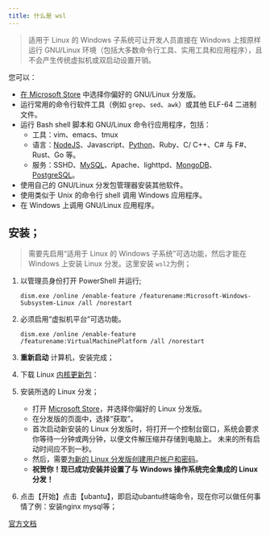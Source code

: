 ```yaml
---
title: 什么是 wsl
---
```


> 适用于 Linux 的 Windows 子系统可让开发人员直接在 Windows 上按原样运行 GNU/Linux 环境（包括大多数命令行工具、实用工具和应用程序），且不会产生传统虚拟机或双启动设置开销。

您可以：

- [在 Microsoft Store](https://aka.ms/wslstore) 中选择你偏好的 GNU/Linux 分发版。
- 运行常用的命令行软件工具（例如 `grep`、`sed`、`awk`）或其他 ELF-64 二进制文件。
- 运行 Bash shell 脚本和 GNU/Linux 命令行应用程序，包括：
  - 工具：vim、emacs、tmux
  - 语言：[NodeJS](https://docs.microsoft.com/zh-cn/windows/nodejs/setup-on-wsl2)、Javascript、[Python](https://docs.microsoft.com/zh-cn/windows/python/web-frameworks)、Ruby、C/ C++、C# 与 F#、Rust、Go 等。
  - 服务：SSHD、[MySQL](https://docs.microsoft.com/zh-cn/windows/wsl/tutorials/wsl-database)、Apache、lighttpd、[MongoDB](https://docs.microsoft.com/zh-cn/windows/wsl/tutorials/wsl-database)、[PostgreSQL](https://docs.microsoft.com/zh-cn/windows/wsl/tutorials/wsl-database)。
- 使用自己的 GNU/Linux 分发包管理器安装其他软件。
- 使用类似于 Unix 的命令行 shell 调用 Windows 应用程序。
- 在 Windows 上调用 GNU/Linux 应用程序。

## 安装；

> 需要先启用“适用于 Linux 的 Windows 子系统”可选功能，然后才能在 Windows 上安装 Linux 分发。这里安装 `wsl2`为例；

1. 以管理员身份打开 PowerShell 并运行;

   ```shell
   dism.exe /online /enable-feature /featurename:Microsoft-Windows-Subsystem-Linux /all /norestart
   ```

2. 必须启用“虚拟机平台”可选功能。

   ```shell
   dism.exe /online /enable-feature /featurename:VirtualMachinePlatform /all /norestart
   ```

3. **重新启动** 计算机，安装完成；

4. 下载 Linux [内核更新包](https://wslstorestorage.blob.core.windows.net/wslblob/wsl_update_x64.msi)：

5. 安装所选的 Linux 分发；

   - 打开 [Microsoft Store](https://aka.ms/wslstore)，并选择你偏好的 Linux 分发版。
   - 在分发版的页面中，选择“获取”。
   - 首次启动新安装的 Linux 分发版时，将打开一个控制台窗口，系统会要求你等待一分钟或两分钟，以便文件解压缩并存储到电脑上。 未来的所有启动时间应不到一秒。
   - 然后，需要[为新的 Linux 分发版创建用户帐户和密码](https://docs.microsoft.com/zh-cn/windows/wsl/user-support)。
   - **祝贺你！现已成功安装并设置了与 Windows 操作系统完全集成的 Linux 分发！**

6. 点击【开始】点击【ubantu】，即启动ubantu终端命令，现在你可以做任何事情了例：安装nginx mysql等；



[官方文档](https://docs.microsoft.com/zh-cn/windows/wsl/)


